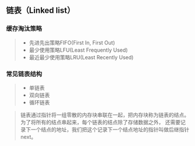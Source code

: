 ## 链表（Linked list）

### 缓存淘汰策略
> * 先进先出策略FIFO(First In, First Out)
> * 最少使用策略LFU(Least Frequently Used)
> * 最近最少使用策略LRU(Least Recently Used)

### 常见链表结构
> * 单链表
> * 双向链表
> * 循环链表

> 链表通过指针将一组零散的内存块串联在一起，把内存块称为链表的结点。为了将所有的结点串起来，每个链表的结点除了存储数据之外，
还需要记录下一个结点的地址，我们把这个记录下一个结点地址的指针叫做后继指针next。


